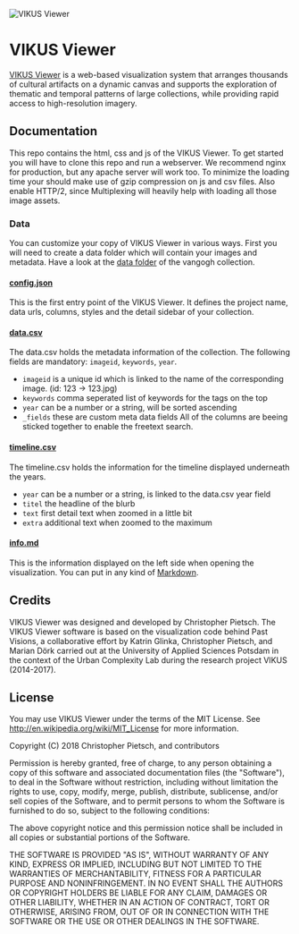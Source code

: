 ![VIKUS Viewer](https://vikusviewer.fh-potsdam.de/assets/teaser.png)

# VIKUS Viewer

[VIKUS Viewer](https://vikusviewer.fh-potsdam.de/) is a web-based visualization system that arranges thousands of cultural artifacts on a dynamic canvas and supports the exploration of thematic and temporal patterns of large collections, while providing rapid access to high-resolution imagery.

## Documentation

This repo contains the html, css and js of the VIKUS Viewer. To get started you will have to clone this repo and run a webserver. We recommend nginx for production, but any apache server will work too. To minimize the loading time your should make use of gzip compression on js and csv files. Also enable HTTP/2, since Multiplexing will heavily help with loading all those image assets.

### Data

You can customize your copy of VIKUS Viewer in various ways. First you will need to create a data folder which will contain your images and metadata. Have a look at the [data folder](https://github.com/cpietsch/vikus-viewer-data/tree/master/vangogh) of the vangogh collection.

#### [config.json](https://github.com/cpietsch/vikus-viewer-data/blob/master/vangogh/config.json)

This is the first entry point of the VIKUS Viewer. It defines the project name, data urls, columns, styles and the detail sidebar of your collection.

#### [data.csv](https://github.com/cpietsch/vikus-viewer-data/blob/master/vangogh/data.csv)

The data.csv holds the metadata information of the collection. The following fields are mandatory: `imageid`, `keywords`, `year`.
- `imageid` is a unique id which is linked to the name of the corresponding image. (id: 123 -> 123.jpg)
- `keywords` comma seperated list of keywords for the tags on the top
- `year` can be a number or a string, will be sorted ascending
- `_fields` these are custom meta data fields
All of the columns are beeing sticked together to enable the freetext search.

#### [timeline.csv](https://github.com/cpietsch/vikus-viewer-data/blob/master/vangogh/timeline.json)

The timeline.csv holds the information for the timeline displayed underneath the years.
- `year` can be a number or a string, is linked to the data.csv year field
- `titel` the headline of the blurb
- `text` first detail text when zoomed in a little bit
- `extra` additional text when zoomed to the maximum

#### [info.md](https://github.com/cpietsch/vikus-viewer-data/blob/master/vangogh/info.md)

This is the information displayed on the left side when opening the visualization. You can put in any kind of [Markdown](https://marked.js.org/).


## Credits

VIKUS Viewer was designed and developed by Christopher Pietsch. The VIKUS Viewer software is based on the visualization code behind Past Visions, a collaborative effort by Katrin Glinka, Christopher Pietsch, and Marian Dörk carried out at the University of Applied Sciences Potsdam in the context of the Urban Complexity Lab during the research project VIKUS (2014-2017).

## License

You may use VIKUS Viewer under the terms of the MIT License. See http://en.wikipedia.org/wiki/MIT_License for more information.


Copyright (C) 2018 Christopher Pietsch, and contributors

Permission is hereby granted, free of charge, to any person obtaining a copy
of this software and associated documentation files (the "Software"), to deal
in the Software without restriction, including without limitation the rights
to use, copy, modify, merge, publish, distribute, sublicense, and/or sell
copies of the Software, and to permit persons to whom the Software is
furnished to do so, subject to the following conditions:

The above copyright notice and this permission notice shall be included in
all copies or substantial portions of the Software.

THE SOFTWARE IS PROVIDED "AS IS", WITHOUT WARRANTY OF ANY KIND, EXPRESS OR
IMPLIED, INCLUDING BUT NOT LIMITED TO THE WARRANTIES OF MERCHANTABILITY,
FITNESS FOR A PARTICULAR PURPOSE AND NONINFRINGEMENT. IN NO EVENT SHALL THE
AUTHORS OR COPYRIGHT HOLDERS BE LIABLE FOR ANY CLAIM, DAMAGES OR OTHER
LIABILITY, WHETHER IN AN ACTION OF CONTRACT, TORT OR OTHERWISE, ARISING FROM,
 OUT OF OR IN CONNECTION WITH THE SOFTWARE OR THE USE OR OTHER DEALINGS IN
 THE SOFTWARE.
